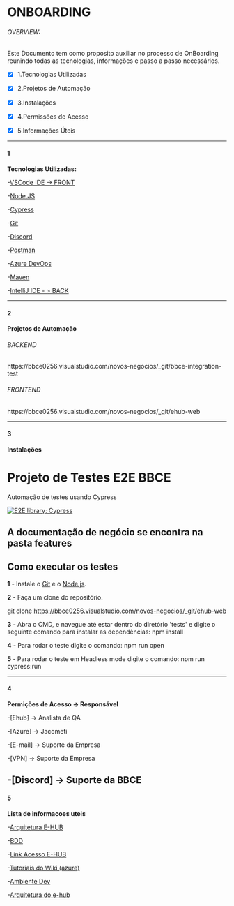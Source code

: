 <h1>ONBOARDING</h1>

<h6>OVERVIEW:</h6>


Este Documento tem como proposito auxiliar no processo de OnBoarding reunindo todas as tecnologias, informações e passo a passo necessários.


- [x] 1.Tecnologias Utilizadas
- [x] 2.Projetos de Automação
- [x] 3.Instalações
- [x] 4.Permissões de Acesso
- [x] 5.Informações Úteis




--------------------------------------------------------------------


<h4>1</h4> <b>Tecnologias Utilizadas:</b>


-[VSCode IDE -> FRONT](https://code.visualstudio.com/Download)			

-[Node.JS](https://nodejs.org/pt-br/download/)

-[Cypress](https://www.cypress.io/)

-[Git](git-scm.com)

-[Discord](https://discord.com/)			

-[Postman](https://www.postman.com/downloads/)		

-[Azure DevOps](https://bbce0256.visualstudio.com/)	

-[Maven](https://maven.apache.org/download.cgi)

-[IntelliJ IDE - > BACK](https://www.jetbrains.com/idea/download/other.html)




---------------------------------------------------------------------


<h4>2</h4> <b>Projetos de Automação</b>		

<h6>BACKEND</h6>  https://bbce0256.visualstudio.com/novos-negocios/_git/bbce-integration-test

<h6>FRONTEND</h6> https://bbce0256.visualstudio.com/novos-negocios/_git/ehub-web



---------------------------------------------------------------------

<h4>3</h4><b>Instalações</b>

# Projeto de Testes E2E BBCE 

Automação de testes usando Cypress

[![E2E library: Cypress](https://img.shields.io/badge/E2E%20Framework-Cypress-blue)](https://www.cypress.io/)

## A documentação de negócio se encontra na pasta features

## Como executar os testes

**1** - Instale o [Git](https://git-scm.com/download/) e o [Node.js](https://nodejs.org/en/download/).

**2** - Faça um clone do repositório.

git clone https://bbce0256.visualstudio.com/novos-negocios/_git/ehub-web

**3** - Abra o CMD, e navegue até estar dentro do diretório 'tests' e digite o seguinte comando para instalar as dependências:
npm install

  
**4** - Para rodar o teste digite o comando:
npm run open

**5** - Para rodar o teste em Headless mode digite o comando:
npm run cypress:run



------------------------------------------------------------------------------------------------------------------------------------------------------------




<h4>4</h4><b>Permições de Acesso -> Responsável</B>	

-[Ehub]		-> Analista de QA	

-[Azure]	-> Jacometi		

-[E-mail]	-> Suporte da Empresa	

-[VPN]		-> Suporte da Empresa	

-[Discord]      -> Suporte da BBCE
------------------------------------------------------------------				
<h4>5</h4><b>Lista de informacoes uteis</b>			

-[Arquitetura E-HUB](https://web.microsoftstream.com/video/f714b317-408e-4563-afdf-a93dc8d0f4f5?list=trending)		

-[BDD](https://bbce0256.visualstudio.com/novos-negocios/_wiki/wikis/E-HUB.wiki/17/BDD-e-hub)

-[Link Acesso E-HUB](https://ehub.qa.bbce.tech/)

-[Tutoriais do Wiki (azure)](https://bbce0256.visualstudio.com/novos-negocios/_wiki/wikis/E-HUB.wiki/424/Documentos-QA)

-[Ambiente Dev](https://ehub.dev.bbce.tech/)

-[Arquitetura do e-hub](https://web.microsoftstream.com/video/f714b317-408e-4563-afdf-a93dc8d0f4f5?list=trending)
